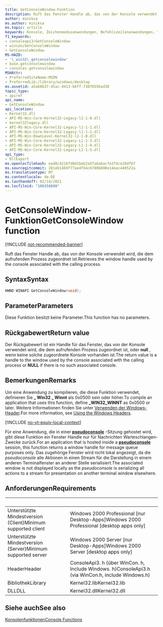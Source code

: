```yaml
---
title: GetConsoleWindow-Funktion
description: Ruft das Fenster Handle ab, das von der Konsole verwendet wird, die dem aufrufenden Prozess zugeordnet ist.
author: miniksa
ms.author: miniksa
ms.topic: article
keywords: Konsole, Zeichenmodusanwendungen, Befehlszeilenanwendungen, Terminalanwendungen, Konsolen-API
f1_keywords:
- consoleapi3/GetConsoleWindow
- wincon/GetConsoleWindow
- GetConsoleWindow
MS-HAID:
- '\_win32\_getconsolewindow'
- base.getconsolewindow
- consoles.getconsolewindow
MSHAttr:
- PreferredSiteName:MSDN
- PreferredLib:/library/windows/desktop
ms.assetid: a5ab0b37-45ac-4413-b6ff-73876556ad38
topic_type:
- apiref
api_name:
- GetConsoleWindow
api_location:
- Kernel32.dll
- API-MS-Win-Core-Kernel32-Legacy-l1-1-0.dll
- kernel32legacy.dll
- API-MS-Win-Core-Kernel32-Legacy-l1-1-1.dll
- API-MS-Win-Core-Kernel32-Legacy-l1-1-2.dll
- API-MS-Win-DownLevel-Kernel32-l2-1-0.dll
- API-MS-Win-Core-Kernel32-Legacy-L1-1-3.dll
- API-MS-Win-Core-Kernel32-Legacy-L1-1-4.dll
- API-MS-Win-Core-Kernel32-Legacy-L1-1-5.dll
api_type:
- DllExport
ms.openlocfilehash: ead8c4216fd0d1beb2a5fa6a6acfe3f4ce20df6f
ms.sourcegitcommit: 281eb1469f77ae4fb4c67806898e14eac440522a
ms.translationtype: MT
ms.contentlocale: de-DE
ms.lasthandoff: 02/14/2021
ms.locfileid: "100358890"
---
```

# <a name="getconsolewindow-function"></a><span data-ttu-id="64381-104">GetConsoleWindow-Funktion</span><span class="sxs-lookup"><span data-stu-id="64381-104">GetConsoleWindow function</span></span>

[!INCLUDE [not-recommended-banner](./includes/not-recommended-banner.md)]

<span data-ttu-id="64381-105">Ruft das Fenster Handle ab, das von der Konsole verwendet wird, die dem aufrufenden Prozess zugeordnet ist.</span><span class="sxs-lookup"><span data-stu-id="64381-105">Retrieves the window handle used by the console associated with the calling process.</span></span>

## <a name="syntax"></a><span data-ttu-id="64381-106">Syntax</span><span class="sxs-lookup"><span data-stu-id="64381-106">Syntax</span></span>

```C
HWND WINAPI GetConsoleWindow(void);
```

## <a name="parameters"></a><span data-ttu-id="64381-107">Parameter</span><span class="sxs-lookup"><span data-stu-id="64381-107">Parameters</span></span>

<span data-ttu-id="64381-108">Diese Funktion besitzt keine Parameter.</span><span class="sxs-lookup"><span data-stu-id="64381-108">This function has no parameters.</span></span>

## <a name="return-value"></a><span data-ttu-id="64381-109">Rückgabewert</span><span class="sxs-lookup"><span data-stu-id="64381-109">Return value</span></span>

<span data-ttu-id="64381-110">Der Rückgabewert ist ein Handle für das Fenster, das von der Konsole verwendet wird, die dem aufrufenden Prozess zugeordnet ist, oder **null** , wenn keine solche zugeordnete Konsole vorhanden ist.</span><span class="sxs-lookup"><span data-stu-id="64381-110">The return value is a handle to the window used by the console associated with the calling process or **NULL** if there is no such associated console.</span></span>

## <a name="remarks"></a><span data-ttu-id="64381-111">Bemerkungen</span><span class="sxs-lookup"><span data-stu-id="64381-111">Remarks</span></span>

<span data-ttu-id="64381-112">Um eine Anwendung zu kompilieren, die diese Funktion verwendet, definieren Sie **\_ Win32 \_ Winnt** als 0x0500 sein oder höher.</span><span class="sxs-lookup"><span data-stu-id="64381-112">To compile an application that uses this function, define **\_WIN32\_WINNT** as 0x0500 or later.</span></span> <span data-ttu-id="64381-113">Weitere Informationen finden Sie unter [Verwenden der Windows-Header](/windows/win32/winprog/using-the-windows-headers).</span><span class="sxs-lookup"><span data-stu-id="64381-113">For more information, see [Using the Windows Headers](/windows/win32/winprog/using-the-windows-headers).</span></span>


[!INCLUDE [no-vt-equiv-local-context](./includes/no-vt-equiv-local-context.md)]

<span data-ttu-id="64381-114">Für eine Anwendung, die in einer [**pseudoconsole**](pseudoconsoles.md) -Sitzung gehostet wird, gibt diese Funktion ein Fenster Handle nur für Nachrichten Warteschlangen-Zwecke zurück.</span><span class="sxs-lookup"><span data-stu-id="64381-114">For an application that is hosted inside a [**pseudoconsole**](pseudoconsoles.md) session, this function returns a window handle for message queue purposes only.</span></span> <span data-ttu-id="64381-115">Das zugehörige Fenster wird nicht lokal angezeigt, da die _pseudoconsole_ alle Aktionen in einen Stream für die Darstellung in einem anderen Terminalfenster an anderer Stelle serialisiert.</span><span class="sxs-lookup"><span data-stu-id="64381-115">The associated window is not displayed locally as the _pseudoconsole_ is serializing all actions to a stream for presentation on another terminal window elsewhere.</span></span>

## <a name="requirements"></a><span data-ttu-id="64381-116">Anforderungen</span><span class="sxs-lookup"><span data-stu-id="64381-116">Requirements</span></span>

| &nbsp; | &nbsp; |
|-|-|
| <span data-ttu-id="64381-117">Unterstützte Mindestversion (Client)</span><span class="sxs-lookup"><span data-stu-id="64381-117">Minimum supported client</span></span> | <span data-ttu-id="64381-118">Windows 2000 Professional \[nur Desktop-Apps\]</span><span class="sxs-lookup"><span data-stu-id="64381-118">Windows 2000 Professional \[desktop apps only\]</span></span> |
| <span data-ttu-id="64381-119">Unterstützte Mindestversion (Server)</span><span class="sxs-lookup"><span data-stu-id="64381-119">Minimum supported server</span></span> | <span data-ttu-id="64381-120">Windows 2000 Server \[nur Desktop-Apps\]</span><span class="sxs-lookup"><span data-stu-id="64381-120">Windows 2000 Server \[desktop apps only\]</span></span> |
| <span data-ttu-id="64381-121">Header</span><span class="sxs-lookup"><span data-stu-id="64381-121">Header</span></span> | <span data-ttu-id="64381-122">ConsoleApi3. h (über WinCon. h, Include Windows. h)</span><span class="sxs-lookup"><span data-stu-id="64381-122">ConsoleApi3.h (via WinCon.h, include Windows.h)</span></span> |
| <span data-ttu-id="64381-123">Bibliothek</span><span class="sxs-lookup"><span data-stu-id="64381-123">Library</span></span> | <span data-ttu-id="64381-124">Kernel32.lib</span><span class="sxs-lookup"><span data-stu-id="64381-124">Kernel32.lib</span></span> |
| <span data-ttu-id="64381-125">DLL</span><span class="sxs-lookup"><span data-stu-id="64381-125">DLL</span></span> | <span data-ttu-id="64381-126">Kernel32.dll</span><span class="sxs-lookup"><span data-stu-id="64381-126">Kernel32.dll</span></span> |

</table>

## <a name="see-also"></a><span data-ttu-id="64381-127">Siehe auch</span><span class="sxs-lookup"><span data-stu-id="64381-127">See also</span></span>

[<span data-ttu-id="64381-128">Konsolenfunktionen</span><span class="sxs-lookup"><span data-stu-id="64381-128">Console Functions</span></span>](console-functions.md)